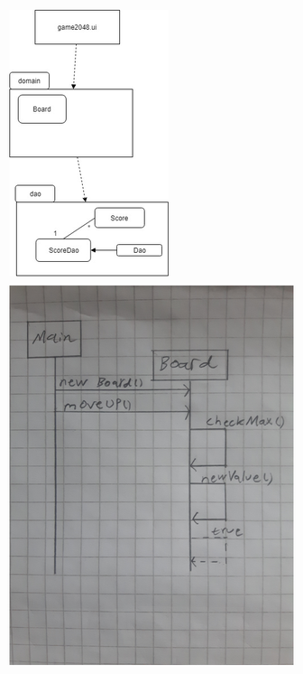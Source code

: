![Luokkakaavio](https://github.com/JukkaRautaoja/otm-harjoitustyo/blob/master/dokumentointi/otmpakkauskaavio.jpg)

![sekvenssikaavio moveUp metodille](https://github.com/JukkaRautaoja/otm-harjoitustyo/blob/master/dokumentointi/20180423_100041.jpg)
